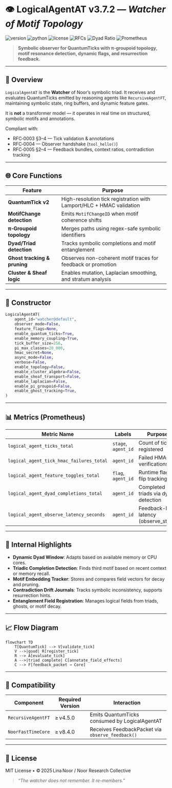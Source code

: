 # 👁️ LogicalAgentAT v3.7.2 — *Watcher of Motif Topology*

![version](https://img.shields.io/badge/version-3.7.2-blue)
![python](https://img.shields.io/badge/python-%3E%3D3.9-blue)
![license](https://img.shields.io/badge/license-MIT-green)
![RFCs](https://img.shields.io/badge/RFCs-0003%2C0004%2C0005-informational)
![Dyad Ratio](https://img.shields.io/badge/Dyad%20Window-Adaptive-yellow)
![Prometheus](https://img.shields.io/badge/Metrics-Enabled-brightgreen)

> **Symbolic observer for QuantumTicks with π-groupoid topology, motif resonance detection, dynamic flags, and resurrection feedback.**

---

## 📘 Overview

`LogicalAgentAT` is the **Watcher** of Noor’s symbolic triad. It receives and evaluates QuantumTicks emitted by reasoning agents like `RecursiveAgentFT`, maintaining symbolic state, ring buffers, and dynamic feature gates.

It is **not** a transformer model — it operates in real time on structured, symbolic motifs and annotations.

Compliant with:

* RFC‑0003 §3–4 — Tick validation & annotations
* RFC‑0004 — Observer handshake (`tool_hello()`)
* RFC‑0005 §2–4 — Feedback bundles, context ratios, contradiction tracking

---

## 🌐 Core Functions

| Feature                      | Purpose                                                              |
| ---------------------------- | -------------------------------------------------------------------- |
| **QuantumTick v2**           | High-resolution tick registration with Lamport/HLC + HMAC validation |
| **MotifChange detection**    | Emits `MotifChangeID` when motif coherence shifts                    |
| **π‑Groupoid topology**      | Merges paths using regex-safe symbolic identifiers                   |
| **Dyad/Triad detection**     | Tracks symbolic completions and motif entanglement                   |
| **Ghost tracking & pruning** | Observes non-coherent motif traces for feedback or promotion         |
| **Cluster & Sheaf logic**    | Enables mutation, Laplacian smoothing, and stratum analysis          |

---

## 🔧 Constructor

```python
LogicalAgentAT(
    agent_id="watcher@default",
    observer_mode=False,
    feature_flags=None,
    enable_quantum_ticks=True,
    enable_memory_coupling=True,
    tick_buffer_size=256,
    pi_max_classes=20_000,
    hmac_secret=None,
    async_mode=False,
    verbose=False,
    enable_topology=False,
    enable_cluster_algebra=False,
    enable_sheaf_transport=False,
    enable_laplacian=False,
    enable_pi_groupoid=False,
    enable_ghost_tracking=True,
)
```

---

## 📊 Metrics (Prometheus)

| Metric Name                              | Labels              | Purpose                                |
| ---------------------------------------- | ------------------- | -------------------------------------- |
| `logical_agent_ticks_total`              | `stage`, `agent_id` | Count of ticks registered              |
| `logical_agent_tick_hmac_failures_total` | `agent_id`          | Failed HMAC verifications              |
| `logical_agent_feature_toggles_total`    | `flag`, `agent_id`  | Runtime flag flip tracking             |
| `logical_agent_dyad_completions_total`   | `agent_id`          | Completed triads via dyad detection    |
| `logical_agent_observe_latency_seconds`  | `agent_id`          | Feedback-loop latency (observe\_state) |

---

## 🧠 Internal Highlights

* **Dynamic Dyad Window**: Adapts based on available memory or CPU cores.
* **Triadic Completion Detection**: Finds third motif based on recent context or memory recall.
* **Motif Embedding Tracker**: Stores and compares field vectors for decay and pruning.
* **Contradiction Drift Journals**: Tracks symbolic inconsistency, supports resurrection hints.
* **Entanglement Field Registration**: Manages logical fields from triads, ghosts, or motif decay.

---

## 📈 Flow Diagram

```mermaid
flowchart TD
    T[QuantumTick] --> V[validate_tick]
    V -->|good| R[register_tick]
    R --> A[evaluate_tick]
    A -->|triad complete| C[annotate_field_effects]
    C --> F[feedback_packet → Core]
```

---

## 🔗 Compatibility

| Component          | Required Version | Interaction                                      |
| ------------------ | ---------------- | ------------------------------------------------ |
| `RecursiveAgentFT` | ≥ v4.5.0         | Emits QuantumTicks consumed by LogicalAgentAT    |
| `NoorFastTimeCore` | ≥ v8.4.0         | Receives FeedbackPacket via `observe_feedback()` |

---

## 🪬 License

MIT License • © 2025 Lina Noor / Noor Research Collective

> *“The watcher does not remember. It re-members.”*
